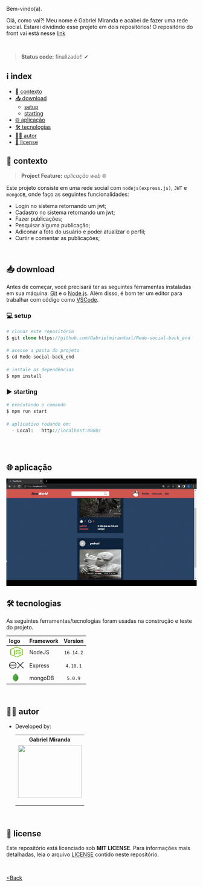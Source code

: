 

Bem-vindo(a).

Olá, como vai?! Meu nome é Gabriel Miranda e acabei de fazer uma rede social. Estarei dividindo esse projeto em dois repositórios!
O repositório do front vai está nesse <a href="https://github.com/Gabrielmirandaxl/Rede-social-front_end">link</a>


<br>

> <b>Status code:</b>  finalizado!! ✔

 ## ℹ index

   * [🧠 contexto](#-contexto)
   * [📥 download](#-download)
     * [setup](#-setup)
     * [starting](#-starting)
   * [🌐 aplicação](#-aplicação)
   * [🛠 tecnologias](#-tecnologias)
   * [✍🏼 autor](#-autor)
   * [📝 license](#-license)


 ## 🧠 contexto
> **Project Feature:**  *aplicação web* 🌐 

 Este projeto consiste em uma rede social com  `nodejs(express.js)`, `JWT` e `mongoDB`, onde faço as seguintes funcionalidades:

 * Login no sistema retornando um jwt;
 * Cadastro no sistema retornando um jwt;
 * Fazer publicações;
 * Pesquisar alguma publicação;
 * Adiconar a foto do usuário e poder atualizar o perfil;
 * Curtir e comentar as publicações;


<br>

## 📥 download

Antes de começar, você precisará ter as seguintes ferramentas instaladas em sua máquina:
[Git](https://git-scm.com) e o [Node.js](https://nodejs.org/en/).
Além disso, é bom ter um editor para trabalhar com código como [VSCode](https://code.visualstudio.com/).

### 💻 setup

```php
# clonar este repositório
$ git clone https://github.com/Gabrielmirandaxl/Rede-social-back_end

# acesse a pasta do projeto
$ cd Rede-social-back_end

# instale as dependências
$ npm install
```

### ▶ starting
```php
# executando o comando
$ npm run start

# aplicativo rodando em:
  - Local:   http://localhost:8080/ 
 
```

<br>

## 🌐 aplicação
<img width="900" heigth="900"  src="https://github.com/Gabrielmirandaxl/Rede-social-back_end/blob/master/2022-11-21%2017-57-05.gif">

<br>


## 🛠 tecnologias

As seguintes ferramentas/tecnologias foram usadas na construção e teste do projeto.
<br>

| logo               | Framework                  | Version      |
| :----------------- | :------------------------- | :----------: |
| <a href="https://www.postgresql.org/download/" target="_blank"><img align="center" alt="node" height="30" width="40" src="https://raw.githubusercontent.com/devicons/devicon/2ae2a900d2f041da66e950e4d48052658d850630/icons/nodejs/nodejs-original.svg"></a> | NodeJS      |  `16.14.2`       |
| <a href="https://www.postgresql.org/download/" target="_blank"><img align="center" alt="node" height="30" width="40" src="https://github.com/devicons/devicon/blob/master/icons/express/express-original.svg"></a> | Express     |  `4.18.1`       
| <a href="https://materializecss.com/"><img align="center" alt="mongo" height="25" width="35" src="https://github.com/devicons/devicon/blob/master/icons/mongodb/mongodb-original.svg"></a> | mongoDB | `5.0.9` |

 
<br>
                 
## ✍🏼 autor


<div align=left>

- <table>
 <p>  Developed by:</p>
  <tr align=center>
    <th><strong> Gabriel Miranda </strong></th>
  </tr>
   <td>
      <a href="https://github.com/Gabrielmirandaxl">
        <img width="168" height="140" src="https://user-images.githubusercontent.com/82064724/179410818-bc9e953b-83b1-4f23-9d05-ad702abf0f29.png" > <p align="left">
</p></a>
    </td>

</table>
</div>

<div align=left>

<br>
 
## 📝 license

Este repositório está licenciado sob **MIT LICENSE**. Para informações mais detalhadas, leia o arquivo [LICENSE](./LICENSE) contido neste repositório.
                
 <br> 
	
 [<Back](#-blue-schedule-frontend-)
